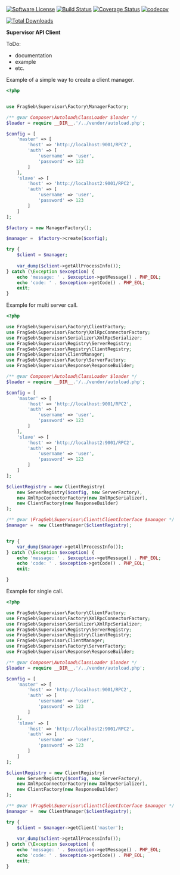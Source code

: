 [![Software License](https://img.shields.io/badge/license-MIT-brightgreen.svg?style=flat-square)](LICENSE)
[![Build Status](https://travis-ci.org/frag-seb/supervisor-client.svg?branch=master)](https://travis-ci.org/frag-seb/supervisor-client)
[![Coverage Status](https://coveralls.io/repos/github/frag-seb/supervisor-client/badge.svg?branch=develop)](https://coveralls.io/github/frag-seb/supervisor-client?branch=develop)
[![codecov](https://codecov.io/gh/frag-seb/supervisor-client/branch/master/graph/badge.svg)](https://codecov.io/gh/frag-seb/supervisor-client)


[![Total Downloads](https://poser.pugx.org/frag-seb/supervisor-client/downloads.png)](https://packagist.org/packages/frag-seb/supervisor-client)

**Supervisor API Client**

ToDo:
- documentation
- example
- etc.


Example of a simple way to create a client manager.
```php
<?php


use FragSeb\Supervisor\Factory\ManagerFactory;

/** @var Composer\Autoload\ClassLoader $loader */
$loader = require __DIR__.'/../vendor/autoload.php';

$config = [
    'master' => [
        'host' => 'http://localhost:9001/RPC2',
        'auth' => [
            'username' => 'user',
            'password' => 123
        ]
    ],
    'slave' => [
        'host' => 'http://localhost2:9001/RPC2',
        'auth' => [
            'username' => 'user',
            'password' => 123
        ]
    ]
];

$factory = new ManagerFactory();

$manager =  $factory->create($config);

try {
    $client = $manager;
    
    var_dump($client->getAllProcessInfo());
} catch (\Exception $exception) {
    echo 'message: ' . $exception->getMessage() . PHP_EOL;
    echo 'code: ' . $exception->getCode() . PHP_EOL;
    exit;
}

```

Example for multi server call. 
```php
<?php

use FragSeb\Supervisor\Factory\ClientFactory;
use FragSeb\Supervisor\Factory\XmlRpcConnectorFactory;
use FragSeb\Supervisor\Serializer\XmlRpcSerializer;
use FragSeb\Supervisor\Registry\ServerRegistry;
use FragSeb\Supervisor\Registry\ClientRegistry;
use FragSeb\Supervisor\ClientManager;
use FragSeb\Supervisor\Factory\ServerFactory;
use FragSeb\Supervisor\Response\ResponseBuilder;

/** @var Composer\Autoload\ClassLoader $loader */
$loader = require __DIR__.'/../vendor/autoload.php';

$config = [
    'master' => [
        'host' => 'http://localhost:9001/RPC2',
        'auth' => [
            'username' => 'user',
            'password' => 123
        ]
    ],
    'slave' => [
        'host' => 'http://localhost2:9001/RPC2',
        'auth' => [
            'username' => 'user',
            'password' => 123
        ]
    ]
];

$clientRegistry = new ClientRegistry(
    new ServerRegistry($config, new ServerFactory),
    new XmlRpcConnectorFactory(new XmlRpcSerializer),
    new ClientFactory(new ResponseBuilder)
);

/** @var \FragSeb\Supervisor\Client\ClientInterface $manager */
$manager =  new ClientManager($clientRegistry);


try {
    var_dump($manager->getAllProcessInfo());
} catch (\Exception $exception) {
    echo 'message: ' . $exception->getMessage() . PHP_EOL;
    echo 'code: ' . $exception->getCode() . PHP_EOL;
    exit;

}

```

Example for single call.
```php
<?php

use FragSeb\Supervisor\Factory\ClientFactory;
use FragSeb\Supervisor\Factory\XmlRpcConnectorFactory;
use FragSeb\Supervisor\Serializer\XmlRpcSerializer;
use FragSeb\Supervisor\Registry\ServerRegistry;
use FragSeb\Supervisor\Registry\ClientRegistry;
use FragSeb\Supervisor\ClientManager;
use FragSeb\Supervisor\Factory\ServerFactory;
use FragSeb\Supervisor\Response\ResponseBuilder;

/** @var Composer\Autoload\ClassLoader $loader */
$loader = require __DIR__.'/../vendor/autoload.php';

$config = [
    'master' => [
        'host' => 'http://localhost:9001/RPC2',
        'auth' => [
            'username' => 'user',
            'password' => 123
        ]
    ],
    'slave' => [
        'host' => 'http://localhost2:9001/RPC2',
        'auth' => [
            'username' => 'user',
            'password' => 123
        ]
    ]
];

$clientRegistry = new ClientRegistry(
    new ServerRegistry($config, new ServerFactory),
    new XmlRpcConnectorFactory(new XmlRpcSerializer),
    new ClientFactory(new ResponseBuilder)
);

/** @var \FragSeb\Supervisor\Client\ClientInterface $manager */
$manager =  new ClientManager($clientRegistry);

try {
    $client = $manager->getClient('master');
    
    var_dump($client->getAllProcessInfo());
} catch (\Exception $exception) {
    echo 'message: ' . $exception->getMessage() . PHP_EOL;
    echo 'code: ' . $exception->getCode() . PHP_EOL;
    exit;
}

```

